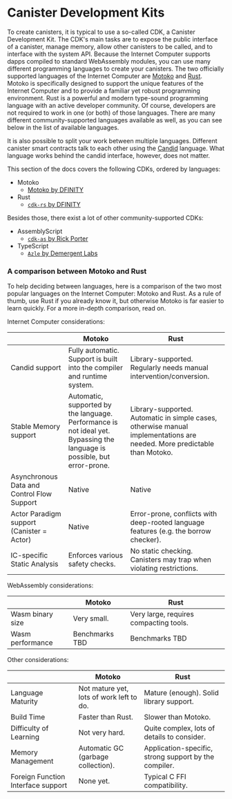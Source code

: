 # Canister Development Kits

To create canisters, it is typical to use a so-called CDK, a Canister Development Kit.
The CDK's main tasks are to expose the public interface of a canister, manage memory, allow other canisters to be called, and to interface with the system API.
Because the Internet Computer supports dapps compiled to standard WebAssembly modules, you can use many different programming languages to create your canisters.
The two officially supported languages of the Internet Computer are [Motoko](../../../motoko/motoko.md) and [Rust](./cdk-rs-dfinity/index.md).
Motoko is specifically designed to support the unique features of the Internet Computer and to provide a familiar yet robust programming environment.
Rust is a powerful and modern type-sound programming language with an active developer community.
Of course, developers are not required to work in one (or both) of those languages. There are many different community-supported languages available as well, as you can see below in the list of available languages.

It is also possible to split your work between multiple languages. Different canister smart contracts talk to each other using the [Candid](../candid/candid-intro.md) language. What language works behind the candid interface, however, does not matter.

This section of the docs covers the following CDKs, ordered by languages:
- Motoko
  - [Motoko by DFINITY](../../../motoko/motoko.md)
- Rust
  - [`cdk-rs` by DFINITY](./cdk-rs-dfinity/index.md)

Besides those, there exist a lot of other community-supported CDKs:
- AssemblyScript
  - [`cdk-as` by Rick Porter](https://github.com/rckprtr/cdk-as)
- TypeScript
  - [`Azle` by Demergent Labs](https://github.com/demergent-labs/azle)

### A comparison between Motoko and Rust

To help deciding between languages, here is a comparison of the two most popular languages on the Internet Computer: Motoko and Rust. As a rule of thumb, use Rust if you already know it, but otherwise Motoko is far easier to learn quickly. For a more in-depth comparison, read on.

Internet Computer considerations:

|                   | Motoko          | Rust        |
|-------------------|-----------------|-------------|
| Candid support | Fully automatic. Support is built into the compiler and runtime system. | Library-supported. Regularly needs manual intervention/conversion. |
| Stable Memory support | Automatic, supported by the language. Performance is not ideal yet. Bypassing the language is possible, but error-prone. | Library-supported. Automatic in simple cases, otherwise manual implementations are needed. More predictable than Motoko. |
| Asynchronous Data and Control Flow Support | Native | Native |
| Actor Paradigm support (Canister = Actor) | Native | Error-prone, conflicts with deep-rooted language features (e.g. the borrow checker). |
| IC-specific Static Analysis | Enforces various safety checks. | No static checking. Canisters may trap when violating restrictions. |

WebAssembly considerations:

|                   | Motoko          | Rust        |
|-------------------|-----------------|-------------|
| Wasm binary size | Very small. | Very large, requires compacting tools. |
| Wasm performance | Benchmarks TBD | Benchmarks TBD |

Other considerations:

|                   | Motoko          | Rust        |
|-------------------|-----------------|-------------|
| Language Maturity | Not mature yet, lots of work left to do. | Mature (enough). Solid library support. |
| Build Time | Faster than Rust. | Slower than Motoko. |
| Difficulty of Learning | Not very hard. | Quite complex, lots of details to consider. |
| Memory Management | Automatic GC (garbage collection). | Application-specific, strong support by the compiler. |
| Foreign Function Interface support | None yet. | Typical C FFI compatibility. |
